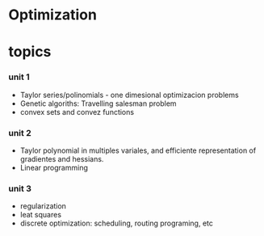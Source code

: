 # Optimization 

# topics


### unit 1
- Taylor series/polinomials - one dimesional optimizacion problems 
- Genetic algoriths: Travelling salesman problem 
- convex sets and convez functions 

### unit 2
- Taylor polynomial in multiples variales, and efficiente representation of gradientes and hessians. 
- Linear programming

### unit 3
- regularization
- leat squares
- discrete optimization: scheduling, routing programing, etc
